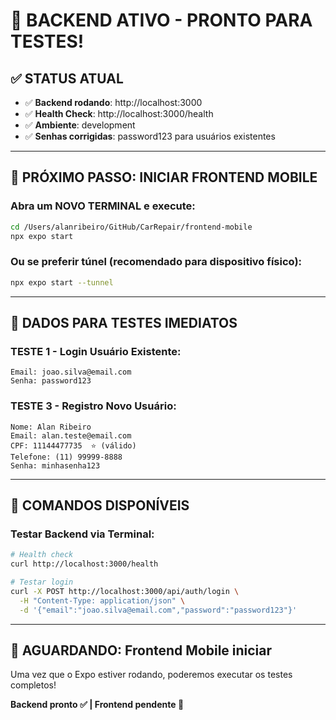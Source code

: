 # 🚀 BACKEND ATIVO - PRONTO PARA TESTES!

## ✅ STATUS ATUAL
- ✅ **Backend rodando**: http://localhost:3000 
- ✅ **Health Check**: http://localhost:3000/health
- ✅ **Ambiente**: development
- ✅ **Senhas corrigidas**: password123 para usuários existentes

---

## 📱 PRÓXIMO PASSO: INICIAR FRONTEND MOBILE

### Abra um NOVO TERMINAL e execute:
```bash
cd /Users/alanribeiro/GitHub/CarRepair/frontend-mobile
npx expo start
```

### Ou se preferir túnel (recomendado para dispositivo físico):
```bash
npx expo start --tunnel
```

---

## 🎯 DADOS PARA TESTES IMEDIATOS

### TESTE 1 - Login Usuário Existente:
```
Email: joao.silva@email.com
Senha: password123
```

### TESTE 3 - Registro Novo Usuário:
```
Nome: Alan Ribeiro
Email: alan.teste@email.com
CPF: 11144477735  ⭐️ (válido)
Telefone: (11) 99999-8888
Senha: minhasenha123
```

---

## 🔧 COMANDOS DISPONÍVEIS

### Testar Backend via Terminal:
```bash
# Health check
curl http://localhost:3000/health

# Testar login
curl -X POST http://localhost:3000/api/auth/login \
  -H "Content-Type: application/json" \
  -d '{"email":"joao.silva@email.com","password":"password123"}'
```

---

## 📱 **AGUARDANDO:** Frontend Mobile iniciar
Uma vez que o Expo estiver rodando, poderemos executar os testes completos!

**Backend pronto ✅ | Frontend pendente 🔄**
